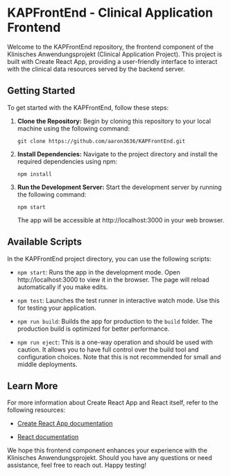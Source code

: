 # KAPFrontEnd - Clinical Application Frontend

Welcome to the KAPFrontEnd repository, the frontend component of the Klinisches Anwendungsprojekt (Clinical Application Project). This project is built with Create React App, providing a user-friendly interface to interact with the clinical data resources served by the backend server.

## Getting Started

To get started with the KAPFrontEnd, follow these steps:

1. **Clone the Repository:** Begin by cloning this repository to your local machine using the following command:
   ```
   git clone https://github.com/aaron3636/KAPFrontEnd.git
   ```

2. **Install Dependencies:** Navigate to the project directory and install the required dependencies using npm:
   ```
   npm install
   ```

3. **Run the Development Server:** Start the development server by running the following command:
   ```
   npm start
   ```
   The app will be accessible at http://localhost:3000 in your web browser.

## Available Scripts

In the KAPFrontEnd project directory, you can use the following scripts:

- `npm start`: Runs the app in the development mode. Open http://localhost:3000 to view it in the browser. The page will reload automatically if you make edits.

- `npm test`: Launches the test runner in interactive watch mode. Use this for testing your application.

- `npm run build`: Builds the app for production to the `build` folder. The production build is optimized for better performance.

- `npm run eject`: This is a one-way operation and should be used with caution. It allows you to have full control over the build tool and configuration choices. Note that this is not recommended for small and middle deployments.

## Learn More

For more information about Create React App and React itself, refer to the following resources:

- [Create React App documentation](https://create-react-app.dev/docs/getting-started/)

- [React documentation](https://reactjs.org/docs/getting-started.html)

We hope this frontend component enhances your experience with the Klinisches Anwendungsprojekt. Should you have any questions or need assistance, feel free to reach out. Happy testing!
